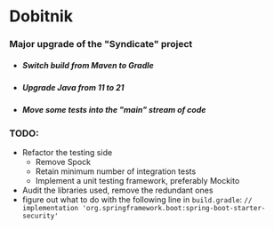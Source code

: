 # Dobitnik

###  Major upgrade of the "Syndicate" project
- ##### Switch build from Maven to Gradle 
- ##### Upgrade Java from 11 to 21 
- ##### Move some tests into the "main" stream of code
### TODO:
- Refactor the testing side 
  - Remove Spock
  - Retain minimum number of integration tests
  - Implement a unit testing framework, preferably Mockito
- Audit the libraries used, remove the redundant ones
- figure out what to do with the following line in `build.gradle`:
  `//	implementation 'org.springframework.boot:spring-boot-starter-security'`




